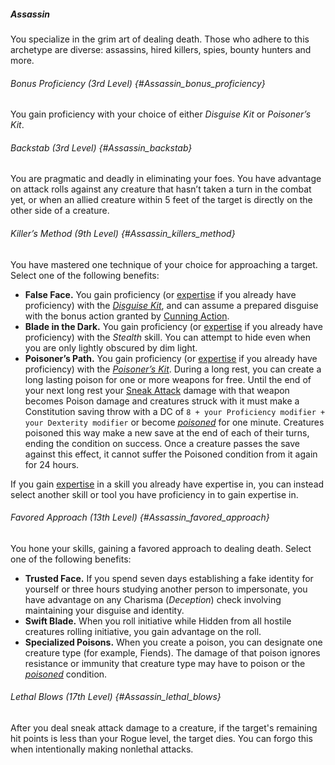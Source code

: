 ##### Assassin

You specialize in the grim art of dealing death.
Those who adhere to this archetype are diverse: assassins, hired killers, spies, bounty hunters and more.

###### Bonus Proficiency (3rd Level) {#Assassin_bonus_proficiency}

You gain proficiency with your choice of either _Disguise Kit_ or _Poisoner’s Kit_.

###### Backstab (3rd Level) {#Assassin_backstab}

You are pragmatic and deadly in eliminating your foes.
You have advantage on attack rolls against any creature that hasn’t taken a turn in the combat yet, or when an allied creature within 5 feet of the target is directly on the other side of a creature.

###### Killer’s Method (9th Level) {#Assassin_killers_method}

You have mastered one technique of your choice for approaching a target.
Select one of the following benefits:

- **False Face.**
  You gain proficiency (or [expertise](#Proficiency_Bonus_expertise) if you already have proficiency) with the _[Disguise Kit](#Tools_tools)_, and can assume a prepared disguise with the bonus action granted by [Cunning Action](#Rogue_cunning_action).
- **Blade in the Dark.**
  You gain proficiency (or [expertise](#Proficiency_Bonus_expertise) if you already have proficiency) with the _Stealth_ skill.
  You can attempt to hide even when you are only lightly obscured by dim light.
- **Poisoner’s Path.**
  You gain proficiency (or [expertise](#Proficiency_Bonus_expertise) if you already have proficiency) with the _[Poisoner’s Kit](#Tools_tools)_.
  During a long rest, you can create a long lasting poison for one or more weapons for free.
  Until the end of your next long rest your [Sneak Attack](#Rogue_sneak_attack) damage with that weapon becomes Poison damage and creatures struck with it must make a Constitution saving throw with a DC of `8 + your Proficiency modifier + your Dexterity modifier` or become _[<span class="condition">poisoned</span>](#Conditions_poisoned)_ for one minute.
  Creatures poisoned this way make a new save at the end of each of their turns, ending the condition on success.
  Once a creature passes the save against this effect, it cannot suffer the Poisoned condition from it again for 24 hours.

If you gain [expertise](#Proficiency_Bonus_expertise) in a skill you already have expertise in, you can instead select another skill or tool you have proficiency in to gain expertise in.

###### Favored Approach (13th Level) {#Assassin_favored_approach}

You hone your skills, gaining a favored approach to dealing death.
Select one of the following benefits:

- **Trusted Face.**
  If you spend seven days establishing a fake identity for yourself or three hours studying another person to impersonate, you have advantage on any Charisma (_Deception_) check involving maintaining your disguise and identity.
- **Swift Blade.**
  When you roll initiative while Hidden from all hostile creatures rolling initiative, you gain advantage on the roll.
- **Specialized Poisons.**
  When you create a poison, you can designate one creature type (for example, Fiends).
  The damage of that poison ignores resistance or immunity that creature type may have to poison or the _[<span class="condition">poisoned</span>](#Conditions_poisoned)_ condition.

###### Lethal Blows (17th Level) {#Assassin_lethal_blows}

After you deal sneak attack damage to a creature, if the target's remaining hit points is less than your Rogue level, the target dies.
You can forgo this when intentionally making nonlethal attacks.
